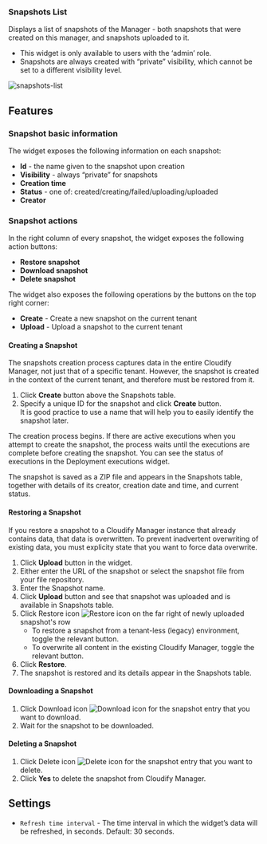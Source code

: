 ### Snapshots List

Displays a list of snapshots of the Manager - both snapshots that were created on this manager, and snapshots uploaded to it. 


* This widget is only available to users with the ‘admin’ role.
* Snapshots are always created with “private” visibility, which cannot be set to a different visibility level.


![snapshots-list](https://docs.cloudify.co/5.1/images/ui/widgets/snapshots-list.png)

## Features

### Snapshot basic information 

The widget exposes the following information on each snapshot:

* **Id** - the name given to the snapshot upon creation
* **Visibility** - always “private” for snapshots
* **Creation time**
* **Status** - one of: created/creating/failed/uploading/uploaded
* **Creator**

### Snapshot actions

In the right column of every snapshot, the widget exposes the following action buttons:

* **Restore snapshot**
* **Download snapshot**
* **Delete snapshot**

The widget also exposes the following operations by the buttons on the top right corner:

* **Create** - Create a new snapshot on the current tenant
* **Upload** - Upload a snapshot to the current tenant


#### Creating a Snapshot

The snapshots creation process captures data in the entire Cloudify Manager, not just that of a specific tenant. However, the snapshot is created in the context of the current tenant, and therefore must be restored from it.

1. Click **Create** button above the Snapshots table.
2. Specify a unique ID for the snapshot and click **Create** button.   
   It is good practice to use a name that will help you to easily identify the snapshot later.

The creation process begins. If there are active executions when you attempt to create the snapshot, the process waits until the executions are complete before creating the snapshot. You can see the status of executions in the Deployment executions widget.

The snapshot is saved as a ZIP file and appears in the Snapshots table, together with details of its creator, creation date and time, and current status.


#### Restoring a Snapshot

If you restore a snapshot to a Cloudify Manager instance that already contains data, that data is overwritten. To prevent inadvertent overwriting of existing data, you must explicity state that you want to force data overwrite.

1. Click **Upload** button in the widget.
2. Either enter the URL of the snapshot or select the snapshot file from your file repository.
3. Enter the Snapshot name.
4. Click **Upload** button and see that snapshot was uploaded and is available in Snapshots table.
5. Click Restore icon ![Restore icon](https://docs.cloudify.co/5.1/images/ui/icons/restore-icon.png) on the far right of newly uploaded snapshot's row
   * To restore a snapshot from a tenant-less (legacy) environment, toggle the relevant button.
   * To overwrite all content in the existing Cloudify Manager, toggle the relevant button.
6. Click **Restore**. 
7. The snapshot is restored and its details appear in the Snapshots table.

#### Downloading a Snapshot

1. Click Download icon ![Download icon](https://docs.cloudify.co/5.1/images/ui/icons/download-icon.png) for the snapshot entry that you want to download.
2. Wait for the snapshot to be downloaded.


#### Deleting a Snapshot

1. Click Delete icon ![Delete icon](https://docs.cloudify.co/5.1/images/ui/icons/delete-icon.png) for the snapshot entry that you want to delete.
2. Click **Yes** to delete the snapshot from Cloudify Manager.


## Settings

* `Refresh time interval` - The time interval in which the widget’s data will be refreshed, in seconds. Default: 30 seconds.
